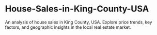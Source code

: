 # House-Sales-in-King-County-USA
An analysis of house sales in King County, USA. Explore price trends, key factors, and geographic insights in the local real estate market.
